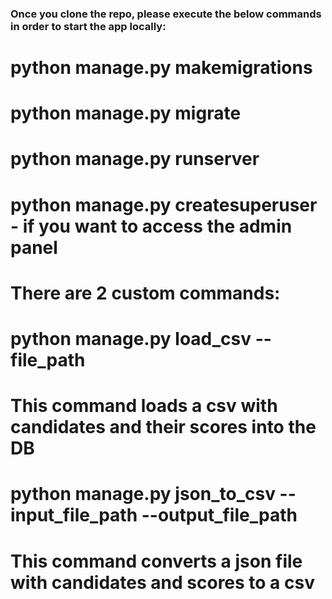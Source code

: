 ### Once you clone the repo, please execute the below commands in order to start the app locally:

# python manage.py makemigrations
# python manage.py migrate
# python manage.py runserver
# python manage.py createsuperuser - if you want to access the admin panel

# There are 2 custom commands:

# python manage.py load_csv --file_path
# This command loads a csv with candidates and their scores into the DB

# python manage.py json_to_csv --input_file_path --output_file_path
# This command converts a json file with candidates and scores to a csv
